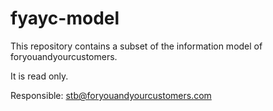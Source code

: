 # fyayc-model
This repository contains a subset of the information model of foryouandyourcustomers. 

It is read only.

Responsible:
stb@foryouandyourcustomers.com
